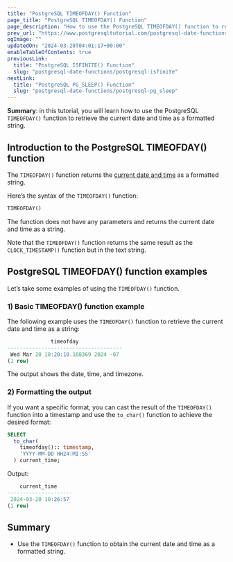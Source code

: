 ```yaml
---
title: "PostgreSQL TIMEOFDAY() Function"
page_title: "PostgreSQL TIMEOFDAY() Function"
page_description: "How to use the PostgreSQL TIMEOFDAY() function to retrieve the current date and time as a formatted string."
prev_url: "https://www.postgresqltutorial.com/postgresql-date-functions/postgresql-timeofday/"
ogImage: ""
updatedOn: "2024-03-20T04:01:17+00:00"
enableTableOfContents: true
previousLink: 
  title: "PostgreSQL ISFINITE() Function"
  slug: "postgresql-date-functions/postgresql-isfinite"
nextLink: 
  title: "PostgreSQL PG_SLEEP() Function"
  slug: "postgresql-date-functions/postgresql-pg_sleep"
---
```





**Summary**: in this tutorial, you will learn how to use the PostgreSQL `TIMEOFDAY()` function to retrieve the current date and time as a formatted string.


## Introduction to the PostgreSQL TIMEOFDAY() function

The `TIMEOFDAY()` function returns the [current date and time](postgresql-current_timestamp) as a formatted string.

Here’s the syntax of the `TIMEOFDAY()` function:


```sql
TIMEOFDAY()
```
The function does not have any parameters and returns the current date and time as a string.

Note that the `TIMEOFDAY()` function returns the same result as the `CLOCK_TIMESTAMP()` function but in the text string.


## PostgreSQL TIMEOFDAY() function examples

Let’s take some examples of using the `TIMEOFDAY()` function.


### 1\) Basic TIMEOFDAY() function example

The following example uses the `TIMEOFDAY()` function to retrieve the current date and time as a string:


```sql
              timeofday
-------------------------------------
 Wed Mar 20 10:20:10.108369 2024 -07
(1 row)
```
The output shows the date, time, and timezone.


### 2\) Formatting the output

If you want a specific format, you can cast the result of the `TIMEOFDAY()` function into a timestamp and use the `to_char()` function to achieve the desired format:


```sql
SELECT 
  to_char(
    timeofday():: timestamp, 
    'YYYY-MM-DD HH24:MI:SS'
  ) current_time;
```
Output:


```sql
    current_time
---------------------
 2024-03-20 10:26:57
(1 row)
```

## Summary

* Use the `TIMEOFDAY()` function to obtain the current date and time as a formatted string.

